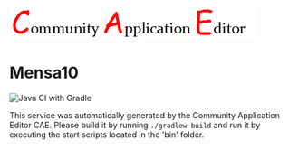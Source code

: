 ![CAE](https://github.com/GHProjectsTest/microservice-356/blob/master/img/logo.png)  

Mensa10
===================
![Java CI with Gradle](https://github.com/GHProjectsTest/microservice-356/workflows/Java%20CI%20with%20Gradle/badge.svg?branch=master)

This service was automatically generated by the Community Application Editor CAE. Please build it by running `./gradlew build` and run it by executing the start scripts located in the 'bin' folder.
